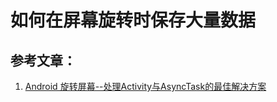 # 如何在屏幕旋转时保存大量数据



## 参考文章：
1. [Android 旋转屏幕--处理Activity与AsyncTask的最佳解决方案](http://www.cnblogs.com/jycboy/p/save_state_data.html)
